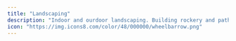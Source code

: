 ```yaml
---
title: "Landscaping"
description: "Indoor and ourdoor landscaping. Building rockery and pathways for practicle and leisure use."
icon: "https://img.icons8.com/color/48/000000/wheelbarrow.png"
---
```


